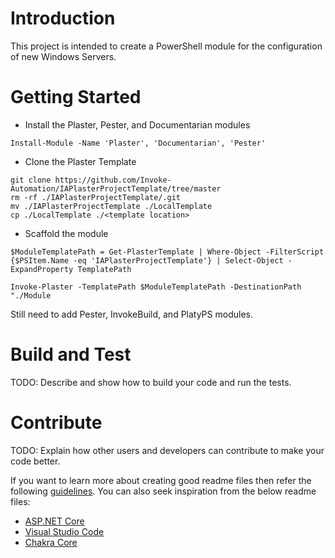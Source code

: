 # Introduction 
This project is intended to create a PowerShell module for the configuration of new Windows Servers. 

# Getting Started
- Install the Plaster, Pester, and Documentarian modules
```
Install-Module -Name 'Plaster', 'Documentarian', 'Pester'
```
- Clone the Plaster Template
```
git clone https://github.com/Invoke-Automation/IAPlasterProjectTemplate/tree/master
rm -rf ./IAPlasterProjectTemplate/.git
mv ./IAPlasterProjectTemplate ./LocalTemplate
cp ./LocalTemplate ./<template location>
```
- Scaffold the module
```
$ModuleTemplatePath = Get-PlasterTemplate | Where-Object -FilterScript {$PSItem.Name -eq 'IAPlasterProjectTemplate'} | Select-Object -ExpandProperty TemplatePath

Invoke-Plaster -TemplatePath $ModuleTemplatePath -DestinationPath "./Module
```

Still need to add Pester, InvokeBuild, and PlatyPS modules. 

# Build and Test
TODO: Describe and show how to build your code and run the tests. 

# Contribute
TODO: Explain how other users and developers can contribute to make your code better. 

If you want to learn more about creating good readme files then refer the following [guidelines](https://docs.microsoft.com/en-us/azure/devops/repos/git/create-a-readme?view=azure-devops). You can also seek inspiration from the below readme files:
- [ASP.NET Core](https://github.com/aspnet/Home)
- [Visual Studio Code](https://github.com/Microsoft/vscode)
- [Chakra Core](https://github.com/Microsoft/ChakraCore)